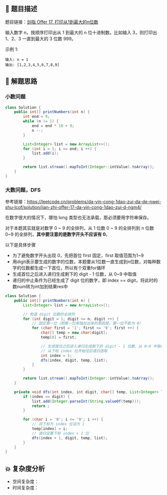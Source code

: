 ## 📃 题目描述

题目链接：[剑指 Offer 17. 打印从1到最大的n位数](https://leetcode.cn/problems/da-yin-cong-1dao-zui-da-de-nwei-shu-lcof/)

输入数字 n，按顺序打印出从 1 到最大的 n 位十进制数。比如输入 3，则打印出 1、2、3 一直到最大的 3 位数 999。

示例 1:

```
输入: n = 1
输出: [1,2,3,4,5,6,7,8,9]
```

## 🔔 解题思路

### 小数问题


```java
class Solution {
    public int[] printNumbers(int n) {
        int end = 9;
        while (n != 1) {
            end = end * 10 + 9;
            n --;
        }

        List<Integer> list = new ArrayList<>();
        for (int i = 1; i <= end; i ++) {
            list.add(i);
        }

        return list.stream().mapToInt(Integer::intValue).toArray();
    }
}
```

### 大数问题，DFS

参考链接：https://leetcode.cn/problems/da-yin-cong-1dao-zui-da-de-nwei-shu-lcof/solution/jian-zhi-offer-17-da-yin-cong-1dao-zui-d-ngm4/

在数字很大的情况下，哪怕 long 类型也无法承载，那必须要用字符串保存。

对于本题其实就是对数字 0 ~ 9 的全排列，从 1 位数 0 ~ 9 的全排列到 n 位数 0~9 的全排列，**其中要注意的是数字开头不应该有 0**。

以下是具体步骤

- 为了避免数字开头出现 0，先把首位 first 固定，first 取值范围为1~9
- 用digit表示要生成的数字的位数，本题要从1位数一直生成到n位数，对每种数字的位数都生成一下首位，所以有个双重for循环
- 生成首位之后进入递归生成剩下的 digit - 1 位数，从 0~9 中取值
- 递归的中止条件为已经生成了 digit 位的数字，即 index == digit，将此时的数num转为int加到结果res中

```java
class Solution {
    public int[] printNumbers(int n) {
        List<Integer> list = new ArrayList<>();

        // 构造 digit 位数的全排列
        for (int digit = 1; digit <= n; digit ++) {
            // 固定第一位（把第一位单独拉出来的原因是，第一位不能为 0）
            for (char first = '1'; first <= '9'; first ++) {
                char[] temp = new char[digit];
                temp[0] = first;

                // 生成首位之后进入递归生成剩下的 digit - 1 位数，从 0~9 中取值
                // 从下标 index 位开始往后递归选取
                int index = 1;
                dfs(index, digit, temp, list);
            }
        }

        return list.stream().mapToInt(Integer::intValue).toArray();
    }

    private void dfs(int index, int digit, char[] temp, List<Integer> list) {
        if (index == digit) {
            list.add(Integer.parseInt(String.valueOf(temp)));
            return ;
        }

        for (char i = '0'; i <= '9'; i ++) {
            // 将下标为 index 位设为 i
            temp[index] = i;
            // 递归设置下标 index + 1 位
            dfs(index + 1, digit, temp, list);
        }
    }
}
```

## 💥 复杂度分析

- 空间复杂度：
- 时间复杂度：